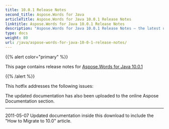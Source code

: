 ```yaml
---
title: 10.0.1 Release Notes
second_title: Aspose.Words for Java
articleTitle: Aspose.Words for Java 10.0.1 Release Notes
linktitle: Aspose.Words for Java 10.0.1 Release Notes
description: "Aspose.Words for Java 10.0.1 Release Notes – the latest updates and fixes."
type: docs
weight: 80
url: /java/aspose-words-for-java-10-0-1-release-notes/
---
```


{{% alert color="primary" %}}

This page contains release notes for [Aspose.Words for Java 10.0.1](https://releases.aspose.com/words/java/new-releases/aspose.words-for-java-10.0.1/)

{{% /alert %}}

This hotfix addresses the following issues:



The updated documentation has also been uploaded to the online Aspose Documentation section.

-----

2011-05-07 Updated documentation inside this download to include the "How to Migrate to 10.0" article.


